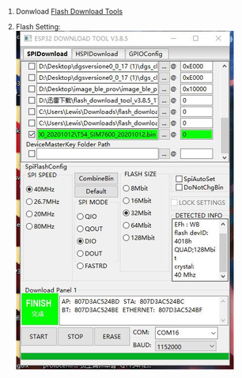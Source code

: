 
1. Donwload [Flash Download Tools](https://www.espressif.com/en/support/download/other-tools)

2. Flash Setting:
    ![](SETTING.jpg)
